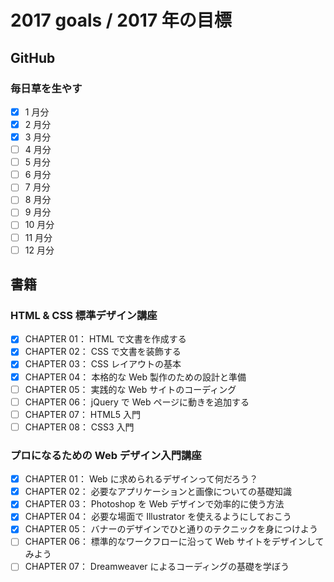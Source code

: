 # 2017 goals / 2017 年の目標
## GitHub
### 毎日草を生やす
- [x] 1 月分
- [x] 2 月分
- [x] 3 月分
- [ ] 4 月分
- [ ] 5 月分
- [ ] 6 月分
- [ ] 7 月分
- [ ] 8 月分
- [ ] 9 月分
- [ ] 10 月分
- [ ] 11 月分
- [ ] 12 月分

## 書籍
### HTML & CSS 標準デザイン講座
- [x] CHAPTER 01： HTML で文書を作成する
- [x] CHAPTER 02： CSS で文書を装飾する
- [x] CHAPTER 03： CSS レイアウトの基本
- [x] CHAPTER 04： 本格的な Web 製作のための設計と準備
- [ ] CHAPTER 05： 実践的な Web サイトのコーディング
- [ ] CHAPTER 06： jQuery で Web ページに動きを追加する
- [ ] CHAPTER 07： HTML5 入門
- [ ] CHAPTER 08： CSS3 入門

### プロになるための Web デザイン入門講座
- [x] CHAPTER 01： Web に求められるデザインって何だろう？
- [x] CHAPTER 02： 必要なアプリケーションと画像についての基礎知識
- [x] CHAPTER 03： Photoshop を Web デザインで効率的に使う方法
- [x] CHAPTER 04： 必要な場面で Illustrator を使えるようにしておこう
- [x] CHAPTER 05： バナーのデザインでひと通りのテクニックを身につけよう
- [ ] CHAPTER 06： 標準的なワークフローに沿って Web サイトをデザインしてみよう
- [ ] CHAPTER 07： Dreamweaver によるコーディングの基礎を学ぼう
